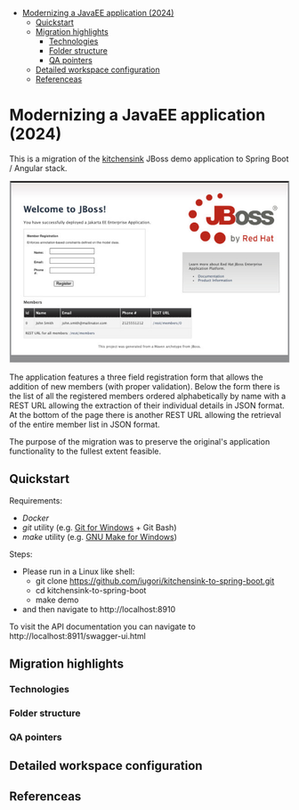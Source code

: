 - [Modernizing a JavaEE application (2024)](#modernizing-a-javaee-application-2024)
  - [Quickstart](#quickstart)
  - [Migration highlights](#migration-highlights)
    - [Technologies](#technologies)
    - [Folder structure](#folder-structure)
    - [QA pointers](#qa-pointers)
  - [Detailed workspace configuration](#detailed-workspace-configuration)
  - [Referenceas](#referenceas)


# Modernizing a JavaEE application (2024)

This is a migration of the [kitchensink](https://github.com/jboss-developer/jboss-eap-quickstarts/tree/8.0.x/kitchensink) JBoss demo application to Spring Boot / Angular stack.

![application form](ops/doc/pic/kitchensink-form.jpg#center)

The application features a three field registration form that allows the addition of new members (with proper validation). 
Below the form there is the list of all the registered members ordered alphabetically by name with a REST URL allowing the extraction of their individual details in JSON format.
At the bottom of the page there is another REST URL allowing the retrieval of the entire member list in JSON format.

The purpose of the migration was to preserve the original's application functionality to the fullest extent feasible.

## Quickstart
Requirements:
- *Docker*
- *git* utility (e.g. [Git for Windows](https://git-scm.com/downloads/win) + Git Bash)
- *make* utility (e.g. [GNU Make for Windows](https://gnuwin32.sourceforge.net/packages/make.htm))

Steps:
- Please run in a Linux like shell:
  - git clone https://github.com/iugori/kitchensink-to-spring-boot.git
  - cd kitchensink-to-spring-boot
  - make demo
- and then navigate to http://localhost:8910

To visit the API documentation you can navigate to http://localhost:8911/swagger-ui.html

## Migration highlights

### Technologies

### Folder structure

### QA pointers

## Detailed workspace configuration

## Referenceas




